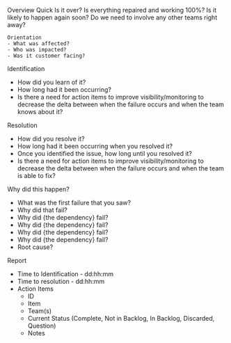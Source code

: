 Overview 
	Quick 
		Is it over? 
		Is everything repaired and working 100%? 
		Is it likely to happen again soon?
		Do we need to involve any other teams right away? 
	
	Orientation 
	- What was affected?
	- Who was impacted?
	- Was it customer facing?	
				
Identification 
- How did you learn of it?
- How long had it been occurring?
- Is there a need for action items to improve visibility/monitoring to decrease the delta between when the failure occurs and when the team knows about it?
	
Resolution 
- How did you resolve it? 
- How long had it been occurring when you resolved it?
- Once you identified the issue, how long until you resolved it?
- Is there a need for action items to improve visibility/monitoring to decrease the delta between when the failure occurs and when the team is able to fix?
	
Why did this happen? 
- What was the first failure that you saw? 
- Why did that fail?
- Why did {the dependency} fail?
- Why did {the dependency} fail?
- Why did {the dependency} fail?
- Why did {the dependency} fail?
- Root cause?

Report
- Time to Identification 	- dd:hh:mm
- Time to resolution 		- dd:hh:mm
- Action Items 
    - ID 
    - Item 
    - Team(s) 
    - Current Status (Complete, Not in Backlog, In Backlog, Discarded, Question)
    - Notes 
